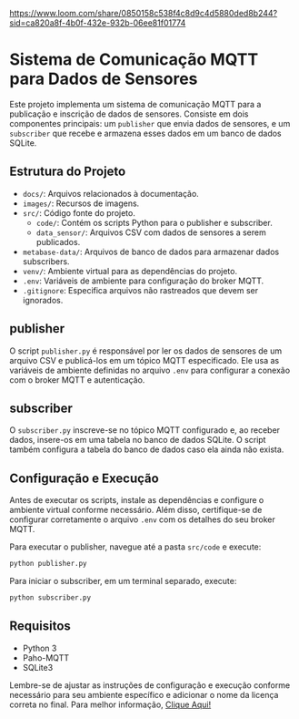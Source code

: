 https://www.loom.com/share/0850158c538f4c8d9c4d5880ded8b244?sid=ca820a8f-4b0f-432e-932b-06ee81f01774


# Sistema de Comunicação MQTT para Dados de Sensores

Este projeto implementa um sistema de comunicação MQTT para a publicação e inscrição de dados de sensores. Consiste em dois componentes principais: um `publisher` que envia dados de sensores, e um `subscriber` que recebe e armazena esses dados em um banco de dados SQLite.

## Estrutura do Projeto

- `docs/`: Arquivos relacionados à documentação.
- `images/`: Recursos de imagens.
- `src/`: Código fonte do projeto.
    - `code/`: Contém os scripts Python para o publisher e subscriber.
    - `data_sensor/`: Arquivos CSV com dados de sensores a serem publicados.
- `metabase-data/`: Arquivos de banco de dados para armazenar dados subscribers.
- `venv/`: Ambiente virtual para as dependências do projeto.
- `.env`: Variáveis de ambiente para configuração do broker MQTT.
- `.gitignore`: Especifica arquivos não rastreados que devem ser ignorados.

## publisher

O script `publisher.py` é responsável por ler os dados de sensores de um arquivo CSV e publicá-los em um tópico MQTT especificado. Ele usa as variáveis de ambiente definidas no arquivo `.env` para configurar a conexão com o broker MQTT e autenticação.

## subscriber

O `subscriber.py` inscreve-se no tópico MQTT configurado e, ao receber dados, insere-os em uma tabela no banco de dados SQLite. O script também configura a tabela do banco de dados caso ela ainda não exista.

## Configuração e Execução

Antes de executar os scripts, instale as dependências e configure o ambiente virtual conforme necessário. Além disso, certifique-se de configurar corretamente o arquivo `.env` com os detalhes do seu broker MQTT.

Para executar o publisher, navegue até a pasta `src/code` e execute:

```bash
python publisher.py
```
Para iniciar o subscriber, em um terminal separado, execute:

```bash
python subscriber.py
```
## Requisitos

- Python 3
- Paho-MQTT
- SQLite3


Lembre-se de ajustar as instruções de configuração e execução conforme necessário para seu ambiente específico e adicionar o nome da licença correta no final.
Para melhor informação, [Clique Aqui!](https://github.com/021Antonio/M9_Entragas/tree/main/Ponderadas/docs/ponderada3)


